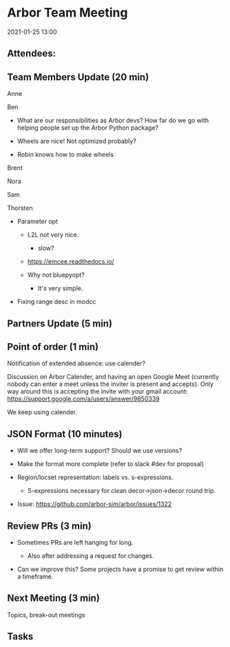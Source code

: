 Arbor Team Meeting
==================

2021-01-25 13:00

Attendees:
----------

Team Members Update (20 min)
----------------------------

Anne

Ben

-   What are our responsibilities as Arbor devs? How far do we go with
    helping people set up the Arbor Python package?

-   Wheels are nice! Not optimized probably?

-   Robin knows how to make wheels

Brent

Nora

Sam

Thorsten

-   Parameter opt

    -   L2L not very nice.

        -   slow?

    -   https://emcee.readthedocs.io/

    -   Why not bluepyopt?

        -   It's very simple.

-   Fixing range desc in modcc

Partners Update (5 min)
-----------------------

Point of order (1 min)
----------------------

Notification of extended absence: use calender?

Discussion on Arbor Calender, and having an open Google Meet (currently
nobody can enter a meet unless the inviter is present and accepts). Only
way around this is accepting the invite with your gmail account:
https://support.google.com/a/users/answer/9850339

We keep using calender.

JSON Format (10 minutes)
------------------------

-   Will we offer long-term support? Should we use versions?

-   Make the format more complete (refer to slack \#dev for proposal)

-   Region/locset representation: labels vs. s-expressions.

    -   S-expressions necessary for clean decor-\>json-\>decor round
        trip.

-   Issue: https://github.com/arbor-sim/arbor/issues/1322

Review PRs (3 min)
------------------

-   Sometimes PRs are left hanging for long.

    -   Also after addressing a request for changes.

-   Can we improve this? Some projects have a promise to get review
    within a timeframe.

Next Meeting (3 min)
--------------------

Topics, break-out meetings

Tasks
-----
